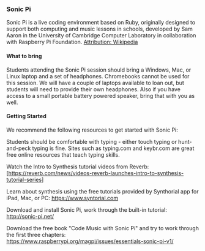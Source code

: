 ### Sonic Pi

Sonic Pi is a live coding environment based on Ruby, originally designed to support both computing and music lessons in schools, developed by Sam Aaron in the University of Cambridge Computer Laboratory in collaboration with Raspberry Pi Foundation. 
[Attribution: Wikipedia](https://en.wikipedia.org/wiki/Sonic_Pi)

#### What to bring
Students attending the Sonic Pi session should bring a Windows, Mac, or Linux laptop and a set of headphones. Chromebooks cannot be used for this session. We will have a couple of laptops available to loan out, but students will need to provide their own headphones. Also if you have access to a small portable battery powered speaker, bring that with you as well.

#### Getting Started  
We recommend the following resources to get started with Sonic Pi:

Students should be comfortable with typing - either touch typing or hunt-and-peck typing is fine. 
Sites such as typing.com and keybr.com are great free online resources that teach typing skills.

Watch the Intro to Synthesis tutorial videos from Reverb:
[https://reverb.com/news/videos-reverb-launches-intro-to-synthesis-tutorial-series]

Learn about synthesis using the free tutorials provided by Synthorial app for iPad, Mac, or PC:
https://www.syntorial.com

Download and install Sonic Pi, work through the built-in tutorial:
http://sonic-pi.net/

Download the free book "Code Music with Sonic Pi" and try to work through the first three chapters:
https://www.raspberrypi.org/magpi/issues/essentials-sonic-pi-v1/




